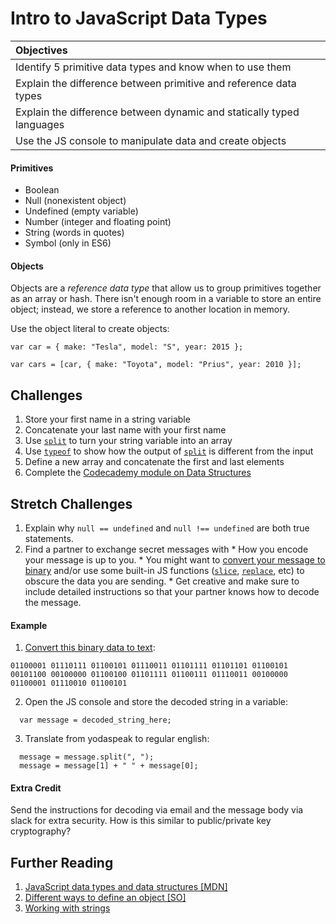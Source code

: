 # Intro to JavaScript Data Types
| Objectives |
| :--- |
| Identify 5 primitive data types and know when to use them |
| Explain the difference between primitive and reference data types |
| Explain the difference between dynamic and statically typed languages |
| Use the JS console to manipulate data and create objects |


#### Primitives
  * Boolean
  * Null (nonexistent object)
  * Undefined (empty variable)
  * Number (integer and floating point)
  * String (words in quotes)
  * Symbol (only in ES6)

#### Objects
  Objects are a *reference data type* that allow us to group primitives together as an array or hash. There isn't enough room in a variable to store an entire object; instead, we store a reference to another location in memory.

  Use the object literal to create objects:
  ```
  var car = { make: "Tesla", model: "S", year: 2015 };
  ```
  ```
  var cars = [car, { make: "Toyota", model: "Prius", year: 2010 }];
  ```

## Challenges
  1. Store your first name in a string variable
  2. Concatenate your last name with your first name
  3. Use [`split`](https://developer.mozilla.org/en-US/docs/Web/JavaScript/Reference/Global_Objects/String/split) to turn your string variable into an array
  4. Use [`typeof`](https://developer.mozilla.org/en-US/docs/Web/JavaScript/Reference/Operators/typeof) to show how the output of [`split`](https://developer.mozilla.org/en-US/docs/Web/JavaScript/Reference/Global_Objects/String/split) is different from the input
  5. Define a new array and concatenate the first and last elements
  6. Complete the [Codecademy module on Data Structures](http://www.codecademy.com/courses/javascript-beginner-en-9Sgpi/0/1?curriculum_id=506324b3a7dffd00020bf661)


## Stretch Challenges
  1. Explain why `null == undefined` and `null !== undefined` are both true statements.
  2. Find a partner to exchange secret messages with
    * How you encode your message is up to you.
    * You might want to [convert your message to binary](http://www.binaryhexconverter.com/ascii-text-to-binary-converter) and/or use some built-in JS functions ([`slice`](https://developer.mozilla.org/en-US/docs/Web/JavaScript/Reference/Global_Objects/String/slice), [`replace`](https://developer.mozilla.org/en-US/docs/Web/JavaScript/Reference/Global_Objects/String/replace), etc) to obscure the data you are sending.
    * Get creative and make sure to include detailed instructions so that your partner knows how to decode the message.


#### Example
  1. [Convert this binary data to text](http://www.binaryhexconverter.com/binary-to-ascii-text-converter):
  ```
  01100001 01110111 01100101 01110011 01101111 01101101 01100101 00101100 00100000 01100100 01101111 01100111 01110011 00100000 01100001 01110010 01100101
  ```
  2. Open the JS console and store the decoded string in a variable:
  ```
    var message = decoded_string_here;
  ```
  3. Translate from yodaspeak to regular english:
  ```
    message = message.split(", ");
    message = message[1] + " " + message[0];
  ```


#### Extra Credit
  Send the instructions for decoding via email and the message body via slack for extra security. How is this similar to public/private key cryptography?


## Further Reading
  1. [JavaScript data types and data structures [MDN]](https://developer.mozilla.org/en-US/docs/Web/JavaScript/Data_structures)
  2. [Different ways to define an object [SO]](http://stackoverflow.com/questions/1143498/difference-between-an-object-and-a-hash)
  3. [Working with strings](http://learnjsdata.com/strings.html)
